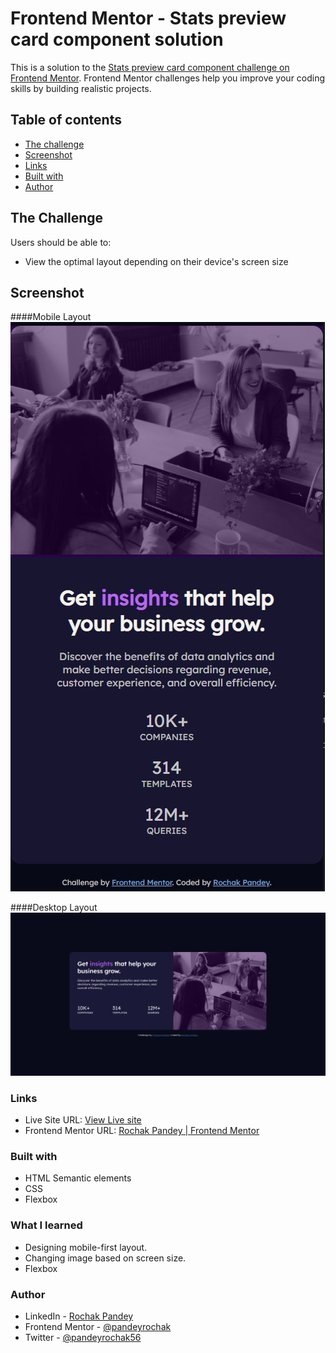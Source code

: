 # Frontend Mentor - Stats preview card component solution

This is a solution to the [Stats preview card component challenge on Frontend Mentor](https://www.frontendmentor.io/challenges/stats-preview-card-component-8JqbgoU62). Frontend Mentor challenges help you improve your coding skills by building realistic projects. 

## Table of contents

- [The challenge](#the-challenge)
- [Screenshot](#screenshot)
- [Links](#links)
- [Built with](#built-with)
- [Author](#author)

## The Challenge

Users should be able to:

- View the optimal layout depending on their device's screen size

## Screenshot
####Mobile Layout
![](./images/screenshot-mobile.jpg)

####Desktop Layout
![](./images/screenshot-desktop.png)


### Links

- Live Site URL: [View Live site](https://frontendmentor-statscard.vercel.app)
- Frontend Mentor URL: [Rochak Pandey | Frontend Mentor](https://www.frontendmentor.io/profile/pandeyrochak)

### Built with

- HTML Semantic elements
- CSS
- Flexbox

### What I learned

- Designing mobile-first layout.
- Changing image based on screen size.
- Flexbox

### Author

- LinkedIn - [Rochak Pandey](https://www.linkedin.com/in/pandeyrochak)
- Frontend Mentor - [@pandeyrochak](https://www.frontendmentor.io/profile/pandeyrochak)
- Twitter - [@pandeyrochak56](https://www.twitter.com/pandeyrochak56)


